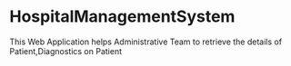 # HospitalManagementSystem
This Web Application helps Administrative Team to retrieve the details of Patient,Diagnostics on Patient
